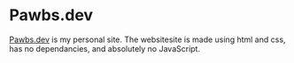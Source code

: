# Pawbs.dev
[Pawbs.dev](https://pawbs.dev/) is my personal site. The websitesite is made using html and css, has no dependancies, and absolutely no JavaScript.

